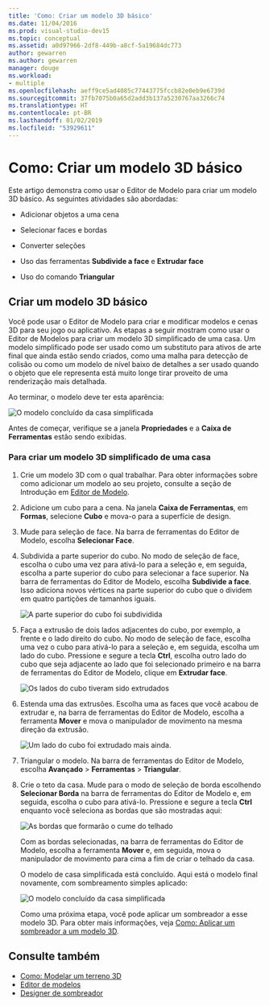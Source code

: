 ```yaml
---
title: 'Como: Criar um modelo 3D básico'
ms.date: 11/04/2016
ms.prod: visual-studio-dev15
ms.topic: conceptual
ms.assetid: a0d97966-2df8-449b-a8cf-5a19684dc773
author: gewarren
ms.author: gewarren
manager: douge
ms.workload:
- multiple
ms.openlocfilehash: aeff9ce5ad4085c77443775fccb82e0eb9e6739d
ms.sourcegitcommit: 37fb7075b0a65d2add3b137a5230767aa3266c74
ms.translationtype: HT
ms.contentlocale: pt-BR
ms.lasthandoff: 01/02/2019
ms.locfileid: "53929611"
---
```

# <a name="how-to-create-a-basic-3d-model"></a>Como: Criar um modelo 3D básico

Este artigo demonstra como usar o Editor de Modelo para criar um modelo 3D básico. As seguintes atividades são abordadas:

-   Adicionar objetos a uma cena

-   Selecionar faces e bordas

-   Converter seleções

-   Uso das ferramentas **Subdivide a face** e **Extrudar face**

-   Uso do comando **Triangular**

## <a name="create-a-basic-3d-model"></a>Criar um modelo 3D básico
 Você pode usar o Editor de Modelo para criar e modificar modelos e cenas 3D para seu jogo ou aplicativo. As etapas a seguir mostram como usar o Editor de Modelos para criar um modelo 3D simplificado de uma casa. Um modelo simplificado pode ser usado como um substituto para ativos de arte final que ainda estão sendo criados, como uma malha para detecção de colisão ou como um modelo de nível baixo de detalhes a ser usado quando o objeto que ele representa está muito longe tirar proveito de uma renderização mais detalhada.

 Ao terminar, o modelo deve ter esta aparência:

 ![O modelo concluído da casa simplificada](../designers/media/gfx_model_demo_house_final.png)

 Antes de começar, verifique se a janela **Propriedades** e a **Caixa de Ferramentas** estão sendo exibidas.

### <a name="to-create-a-simplified-3d-model-of-a-house"></a>Para criar um modelo 3D simplificado de uma casa

1. Crie um modelo 3D com o qual trabalhar. Para obter informações sobre como adicionar um modelo ao seu projeto, consulte a seção de Introdução em [Editor de Modelo](../designers/model-editor.md).

2. Adicione um cubo para a cena. Na janela **Caixa de Ferramentas**, em **Formas**, selecione **Cubo** e mova-o para a superfície de design.

3. Mude para seleção de face. Na barra de ferramentas do Editor de Modelo, escolha **Selecionar Face**.

4. Subdivida a parte superior do cubo. No modo de seleção de face, escolha o cubo uma vez para ativá-lo para a seleção e, em seguida, escolha a parte superior do cubo para selecionar a face superior. Na barra de ferramentas do Editor de Modelo, escolha **Subdivide a face**. Isso adiciona novos vértices na parte superior do cubo que o dividem em quatro partições de tamanhos iguais.

    ![A parte superior do cubo foi subdividida](../designers/media/gfx_model_demo_house_subdiv.png)

5. Faça a extrusão de dois lados adjacentes do cubo, por exemplo, a frente e o lado direito do cubo. No modo de seleção de face, escolha uma vez o cubo para ativá-lo para a seleção e, em seguida, escolha um lado do cubo. Pressione e segure a tecla **Ctrl**, escolha outro lado do cubo que seja adjacente ao lado que foi selecionado primeiro e na barra de ferramentas do Editor de Modelo, clique em **Extrudar face**.

    ![Os lados do cubo tiveram sido extrudados](../designers/media/gfx_model_demo_house_extrude.png)

6. Estenda uma das extrusões. Escolha uma as faces que você acabou de extrudar e, na barra de ferramentas do Editor de Modelo, escolha a ferramenta **Mover** e mova o manipulador de movimento na mesma direção da extrusão.

    ![Um lado do cubo foi extrudado mais ainda.](../designers/media/gfx_model_demo_house_extend.png)

7. Triangular o modelo. Na barra de ferramentas do Editor de Modelo, escolha **Avançado** > **Ferramentas** > **Triangular**.

8. Crie o teto da casa. Mude para o modo de seleção de borda escolhendo **Selecionar Borda** na barra de ferramentas do Editor de Modelo e, em seguida, escolha o cubo para ativá-lo. Pressione e segure a tecla **Ctrl** enquanto você seleciona as bordas que são mostradas aqui:

    ![As bordas que formarão o cume do telhado](../designers/media/gfx_model_demo_house_edges.png)

    Com as bordas selecionadas, na barra de ferramentas do Editor de Modelo, escolha a ferramenta **Mover** e, em seguida, mova o manipulador de movimento para cima a fim de criar o telhado da casa.

   O modelo de casa simplificada está concluído. Aqui está o modelo final novamente, com sombreamento simples aplicado:

   ![O modelo concluído da casa simplificada](../designers/media/gfx_model_demo_house_final.png)

   Como uma próxima etapa, você pode aplicar um sombreador a esse modelo 3D. Para obter mais informações, veja [Como: Aplicar um sombreador a um modelo 3D](../designers/how-to-apply-a-shader-to-a-3-d-model.md).

## <a name="see-also"></a>Consulte também

- [Como: Modelar um terreno 3D](../designers/how-to-model-3-d-terrain.md)
- [Editor de modelos](../designers/model-editor.md)
- [Designer de sombreador](../designers/shader-designer.md)

